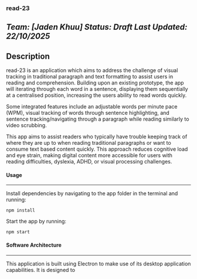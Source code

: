 ### read-23

*Team: [Jaden Khuu]*
*Status: Draft*
*Last Updated: 22/10/2025*
-----

Description
-----

read-23 is an application which aims to address the challenge of visual tracking in traditional paragraph and text formatting to assist users in reading and comprehension. Building upon an existing prototype, the app will iterating through each word in a sentence, displaying them sequentially at a centralised position, increasing the users ability to read words quickly.

Some integrated features include an adjustable words per minute pace (WPM), visual tracking of words through sentence highlighting, and sentence tracking/navigating through a paragraph while reading similarly to video scrubbing.

This app aims to assist readers who typically have trouble keeping track of where they are up to when reading traditional paragraphs or want to consume text based content quickly. This approach reduces cognitive load and eye strain, making digital content more accessible for users with reading difficulties, dyslexia, ADHD, or visual processing challenges.

#### Usage
-----

Install dependencies by navigating to the app folder in the terminal and running:

```
npm install
```

Start the app by running:

```
npm start
```

#### Software Architecture
-----

This application is built using Electron to make use of its desktop application capabilities. It is designed to

